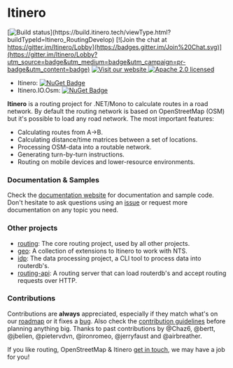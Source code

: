 #  Itinero

[![Build status](http://build.itinero.tech:8080/app/rest/builds/buildType:(id:Itinero_RoutingDevelop)/statusIcon)](https://build.itinero.tech/viewType.html?buildTypeId=Itinero_RoutingDevelop)
[![Join the chat at https://gitter.im/Itinero/Lobby](https://badges.gitter.im/Join%20Chat.svg)](https://gitter.im/Itinero/Lobby?utm_source=badge&utm_medium=badge&utm_campaign=pr-badge&utm_content=badge)
[![Visit our website](https://img.shields.io/badge/website-itinero.tech-020031.svg) ](http://www.itinero.tech/)
[![Apache 2.0 licensed](https://img.shields.io/badge/license-Apache%202.0-blue.svg)](https://github.com/itinero/routing/blob/develop/LICENSE.md)

- Itinero: [![NuGet Badge](https://buildstats.info/nuget/Itinero)](https://www.nuget.org/packages/Itinero/)
- Itinero.IO.Osm: [![NuGet Badge](https://buildstats.info/nuget/Itinero.IO.Osm)](https://www.nuget.org/packages/Itinero.IO.Osm/)

**Itinero** is a routing project for .NET/Mono to calculate routes in a road network. By default the routing network is based on OpenStreetMap (OSM) but it's possible to load any road network. The most important features:

- Calculating routes from A->B.
- Calculating distance/time matrices between a set of locations.
- Processing OSM-data into a routable network.
- Generating turn-by-turn instructions.
- Routing on mobile devices and lower-resource environments.

### Documentation & Samples

Check the [documentation website](http://docs.itinero.tech/docs/index.html) for documentation and sample code. Don't hesitate to ask questions using an [issue](https://github.com/itinero/routing/issues) or request more documentation on any topic you need.

### Other projects

- [routing](https://github.com/itinero/routing): The core routing project, used by all other projects.
- [geo](https://github.com/itinero/geo): A collection of extensions to Itinero to work with NTS.
- [idp](https://github.com/itinero/idp): The data processing project, a CLI tool to process data into routerdb's.
- [routing-api](https://github.com/itinero/routing-api): A routing server that can load routerdb's and accept routing requests over HTTP.

### Contributions

Contributions are **always** appreciated, especially if they match what's on our [roadmap](http://docs.itinero.tech/docs/itinero/development/index.html) or it fixes a [bug](https://github.com/itinero/routing/issues). Also check the [contribution guidelines](https://github.com/itinero/routing/issues) before planning anything big. Thanks to past contributions by @Chaz6, @bertt, @jbelien, @pietervdvn, @ironromeo, @jerryfaust and @airbreather. 

If you like routing, OpenStreetMap & Itinero [get in touch](http://www.itinero.tech/#contact), we may have a job for you!
